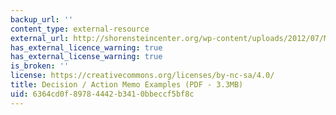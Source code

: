 ```yaml
---
backup_url: ''
content_type: external-resource
external_url: http://shorensteincenter.org/wp-content/uploads/2012/07/MEMO-WRITING-HO-ALL-Danziger.pdf
has_external_licence_warning: true
has_external_license_warning: true
is_broken: ''
license: https://creativecommons.org/licenses/by-nc-sa/4.0/
title: Decision / Action Memo Examples (PDF - 3.3MB)
uid: 6364cd0f-8978-4442-b341-0bbeccf5bf8c
---
```


